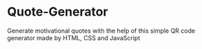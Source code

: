 # Quote-Generator
Generate motivational quotes with the help of this simple QR code generator made by HTML, CSS and JavaScript
